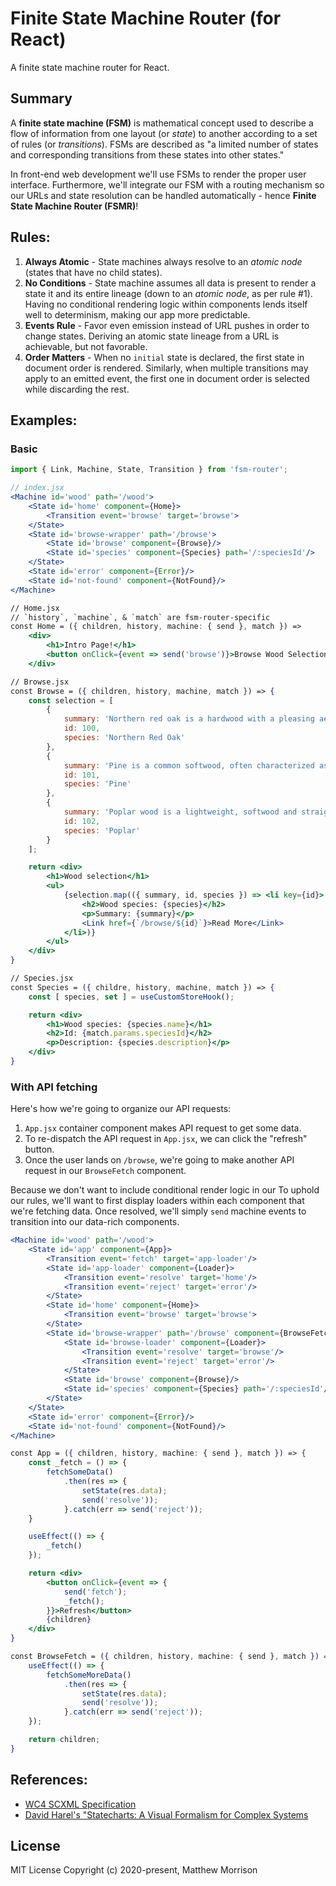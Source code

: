 # Finite State Machine Router (for React)
A finite state machine router for React.

## Summary
A **finite state machine (FSM)** is mathematical concept used to describe a flow of information from one layout (or *state*) to another according to a set of rules (or *transitions*). FSMs are described as "a limited number of states and corresponding transitions from these states into other states."

In front-end web development we'll use FSMs to render the proper user interface. Furthermore, we'll integrate our FSM with a routing mechanism so our URLs and state resolution can be handled automatically - hence **Finite State Machine Router (FSMR)**!

## Rules:
1. **Always Atomic** - State machines always resolve to an *atomic node* (states that have no child states).
2. **No Conditions** - State machine assumes all data is present to render a state it and its entire lineage (down to an *atomic node*, as per rule #1). Having no conditional rendering logic within components lends itself well to determinism, making our app more predictable.
3. **Events Rule** - Favor even emission instead of URL pushes in order to change states. Deriving an atomic state lineage from a URL is achievable, but not favorable.
4. **Order Matters** - When no `initial` state is declared, the first state in document order is rendered. Similarly, when multiple transitions may apply to an emitted event, the first one in document order is selected while discarding the rest.

## Examples:
### Basic
```jsx
import { Link, Machine, State, Transition } from 'fsm-router';

// index.jsx
<Machine id='wood' path='/wood'>
    <State id='home' component={Home}>
        <Transition event='browse' target='browse'>
    </State>
    <State id='browse-wrapper' path='/browse'>
        <State id='browse' component={Browse}/>
        <State id='species' component={Species} path='/:speciesId'/>
    </State>
    <State id='error' component={Error}/>
    <State id='not-found' component={NotFound}/>
</Machine>

// Home.jsx
// `history`, `machine`, & `match` are fsm-router-specific
const Home = ({ children, history, machine: { send }, match }) =>
    <div>
        <h1>Intro Page!</h1>
        <button onClick={event => send('browse')}>Browse Wood Selection</Button>
    </div>

// Browse.jsx
const Browse = ({ children, history, machine, match }) => {
    const selection = [
        {
            summary: 'Northern red oak is a hardwood with a pleasing aesthetic, making it ideal for sturdy home furniture.',
            id: 100,
            species: 'Northern Red Oak'
        },
        {
            summary: 'Pine is a common softwood, often characterized as having many knots.',
            id: 101,
            species: 'Pine'
        },
        {
            summary: 'Poplar wood is a lightweight, softwood and straight-grained, making it ideal for small kit projects.',
            id: 102,
            species: 'Poplar'
        }
    ];

    return <div>
        <h1>Wood selection</h1>
        <ul>
            {selection.map(({ summary, id, species }) => <li key={id}>
                <h2>Wood species: {species}</h2>
                <p>Summary: {summary}</p>
                <Link href={`/browse/${id}`}>Read More</Link>
            </li>)}
        </ul>
    </div>
}

// Species.jsx
const Species = ({ childre, history, machine, match }) => {
    const [ species, set ] = useCustomStoreHook();

    return <div>
        <h1>Wood species: {species.name}</h1>
        <h2>Id: {match.params.speciesId}</h2>
        <p>Description: {species.description}</p>
    </div>
}
```

### With API fetching
Here's how we're going to organize our API requests:
1. `App.jsx` container component makes API request to get some data.
2. To re-dispatch the API request in `App.jsx`, we can click the "refresh" button.
3. Once the user lands on `/browse`, we're going to make another API request in our `BrowseFetch` component.

Because we don't want to include conditional render logic in our 
To uphold our rules, we'll want to first display loaders within each component that we're fetching data. Once resolved, we'll simply `send` machine events to transition into our data-rich components.

```jsx
<Machine id='wood' path='/wood'>
    <State id='app' component={App}>
        <Transition event='fetch' target='app-loader'/>
        <State id='app-loader' component={Loader}>
            <Transition event='resolve' target='home'/>
            <Transition event='reject' target='error'/>
        </State>
        <State id='home' component={Home}>
            <Transition event='browse' target='browse'>
        </State>
        <State id='browse-wrapper' path='/browse' component={BrowseFetch}>
            <State id='browse-loader' component={Loader}>
                <Transition event='resolve' target='browse'/>
                <Transition event='reject' target='error'/>
            </State>
            <State id='browse' component={Browse}/>
            <State id='species' component={Species} path='/:speciesId'/>
        </State>
    </State>
    <State id='error' component={Error}/>
    <State id='not-found' component={NotFound}/>
</Machine>

const App = ({ children, history, machine: { send }, match }) => {
    const _fetch = () => {
        fetchSomeData()
            .then(res => {
                setState(res.data);
                send('resolve'));
            }.catch(err => send('reject'));
    }

    useEffect(() => {
        _fetch()
    });

    return <div>
        <button onClick={event => {
            send('fetch');
            _fetch();
        }}>Refresh</button>
        {children}
    </div>
}

const BrowseFetch = ({ children, history, machine: { send }, match }) => {
    useEffect(() => {
        fetchSomeMoreData()
            .then(res => {
                setState(res.data);
                send('resolve'));
            }.catch(err => send('reject'));
    });

    return children;
}
```

## References:
- [WC4 SCXML Specification](https://www.w3.org/TR/scxml/)
- [David Harel's "Statecharts: A Visual Formalism for Complex Systems](http://www.inf.ed.ac.uk/teaching/courses/seoc/2005_2006/resources/statecharts.pdf)

## License
MIT License Copyright (c) 2020-present, Matthew Morrison